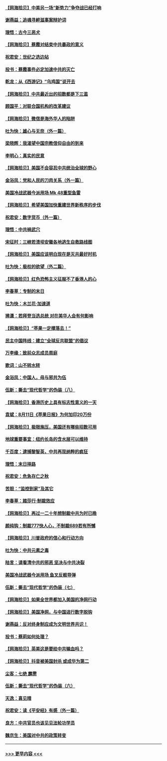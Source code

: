#### [【网海拾贝】中美另一场“新势力”争夺战已经打响](../pages/nsc993/n12346998.md?t=08211902) 
#### [谢燕益：追魂寻衅滋事案辩护词](../pages/nsc993/n12346892.md?t=08211902) 
#### [理悟：古今三恶犬](../pages/nsc993/n12345190.md?t=08211902) 
#### [【网海拾贝】蔡霞对结束中共暴政的意义](../pages/nsc993/n12344263.md?t=08211902) 
#### [祝君安：世纪之选边站](../pages/nsc993/n12342382.md?t=08211902) 
#### [投书：蔡霞事件必定加速中共的灭亡](../pages/nsc993/n12341881.md?t=08211902) 
#### [乾龙：从《西游记》“乌鸡国”说开去](../pages/nsc993/n12341690.md?t=08211902) 
#### [【网海拾贝】中共最近出的招数都是下三滥](../pages/nsc993/n12341593.md?t=08211902) 
#### [顾国平：对联合国机构的改革建议](../pages/nsc993/n12339928.md?t=08211902) 
#### [【网海拾贝】微信是海外华人的陷阱](../pages/nsc993/n12338868.md?t=08211902) 
#### [吐为快：雄心与无奈（外一篇）](../pages/nsc993/n12338132.md?t=08211902) 
#### [梁晓辉：我渴望中国宗教信仰自由的到来](../pages/nsc993/n12336657.md?t=08211902) 
#### [李明心：真实的民意](../pages/nsc993/n12336089.md?t=08211902) 
#### [【网海拾贝】美国不会容忍中共统治全球的野心](../pages/nsc993/n12336063.md?t=08211902) 
#### [金浴凤：党和人民的刀肉关系（外一篇）](../pages/nsc993/n12335834.md?t=08211902) 
#### [美国冷战武器今派用场 Mk 48重型鱼雷](../pages/nsc993/n12335354.md?t=08211902) 
#### [【网海拾贝】希望美国加快重建世界新秩序的步伐](../pages/nsc993/n12334224.md?t=08211902) 
#### [祝君安：数字货币（外一篇）](../pages/nsc993/n12334186.md?t=08211902) 
#### [理悟：中共祸武穴](../pages/nsc993/n12333962.md?t=08211902) 
#### [宋征时：三峡若溃坝安徽各地逃生自救路线图](../pages/nsc993/n12332450.md?t=08211902) 
#### [【网海拾贝】美国应该明白现在是灭共最好时机](../pages/nsc993/n12332313.md?t=08211902) 
#### [吐为快：极权的欲望（外二篇）](../pages/nsc993/n12332089.md?t=08211902) 
#### [【网海拾贝】红色恐怖主义征服不了香港人的心](../pages/nsc993/n12329296.md?t=08211902) 
#### [李春草：专制的末日](../pages/nsc993/n12329079.md?t=08211902) 
#### [吐为快：木兰花‧加速道](../pages/nsc993/n12327366.md?t=08211902) 
#### [拂潇：若拜登当选总统 对在美华人会有何影响](../pages/nsc993/n12295996.md?t=08211902) 
#### [【网海拾贝】“苹果一定撑落去！”](../pages/nsc993/n12326784.md?t=08211902) 
#### [民主中国阵线：建立“全球反共联盟”的倡议](../pages/nsc993/n12324177.md?t=08211902) 
#### [万李缘：致前众志成员周庭](../pages/nsc993/n12324635.md?t=08211902) 
#### [歌词：山不转水转](../pages/nsc993/n12324599.md?t=08211902) 
#### [金浴凤：中国人，毋与邪共为伍](../pages/nsc993/n12324257.md?t=08211902) 
#### [伍新：撕去“现代哲学”的伪装（八）](../pages/nsc993/n12324188.md?t=08211902) 
#### [【网海拾贝】香港历史上具有标志性意义的一天](../pages/nsc993/n12324021.md?t=08211902) 
#### [袁斌：8月11日《苹果日报》为何加印20万份](../pages/nsc993/n12323955.md?t=08211902) 
#### [【网海拾贝】极限施压，美国还有哪些招数可用](../pages/nsc993/n12322512.md?t=08211902) 
#### [地球重要事宜：纽约长岛的含水层可以维持](../pages/nsc993/n12321844.md?t=08211902) 
#### [千百度：逮捕黎智英，中共再现纳粹的疯狂](../pages/nsc993/n12321777.md?t=08211902) 
#### [理悟：末日择路](../pages/nsc993/n12320812.md?t=08211902) 
#### [祝君安：危急存亡之秋](../pages/nsc993/n12320795.md?t=08211902) 
#### [苦胆：“监控到家”及其它](../pages/nsc993/n12320751.md?t=08211902) 
#### [李春草：踏莎行·制裁效应](../pages/nsc993/n12318290.md?t=08211902) 
#### [【网海拾贝】再过一二十年想制裁中共为时已晚](../pages/nsc993/n12318195.md?t=08211902) 
#### [颜纯钩：制裁777快人心，不制裁689若有所憾](../pages/nsc993/n12316912.md?t=08211902) 
#### [【网海拾贝】川普政府的信心和行动方向](../pages/nsc993/n12316673.md?t=08211902) 
#### [吐为快：中共元素之毒](../pages/nsc993/n12316547.md?t=08211902) 
#### [陆言：请看清中共的邪恶 坚决与中共决裂](../pages/nsc993/n12315784.md?t=08211902) 
#### [美国冷战武器今派用场 鱼叉反舰导弹](../pages/nsc993/n12316258.md?t=08211902) 
#### [伍新：撕去“现代哲学”的伪装（七）](../pages/nsc993/n12315846.md?t=08211902) 
#### [【网海拾贝】如果全世界都加入美国的净网行动](../pages/nsc993/n12315588.md?t=08211902) 
#### [【网海拾贝】美国净网，与中国进行数字脱钩](../pages/nsc993/n12312813.md?t=08211902) 
#### [谢燕益：反对终身制应成为文明世界共识！](../pages/nsc993/n12310465.md?t=08211902) 
#### [投书：蔡莉如何处理？](../pages/nsc993/n12310224.md?t=08211902) 
#### [【网海拾贝】英美这是要给中共输血吗？](../pages/nsc993/n12307646.md?t=08211902) 
#### [【网海拾贝】抖音被美国封杀 或成华为第二](../pages/nsc993/n12305277.md?t=08211902) 
#### [尘客：七绝 霹雳](../pages/nsc993/n12304053.md?t=08211902) 
#### [伍新：撕去“现代哲学”的伪装（六）](../pages/nsc993/n12303243.md?t=08211902) 
#### [天逸：喜见晴](../pages/nsc993/n12303226.md?t=08211902) 
#### [祝君安：读《平安经》有感（外一篇）](../pages/nsc993/n12303170.md?t=08211902) 
#### [良方：中共官员也该见见法轮功学员](../pages/nsc993/n12302985.md?t=08211902) 
#### [魏京生：美国对中共的政策转变](../pages/nsc993/n12302929.md?t=08211902) 

----
#### [ >>> 更早内容 <<< ](../indexes/nsc993-earlier.md)
